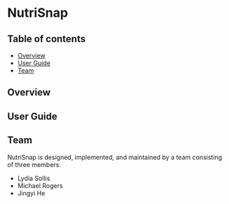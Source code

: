 # NutriSnap

## Table of contents

* [Overview](#overview)
* [User Guide](#user-guide)
* [Team](#team)

## Overview


## User Guide


## Team

NutriSnap is designed, implemented, and maintained by a team consisting of three members: 

* Lydia Sollis
* Michael Rogers
* Jingyi He